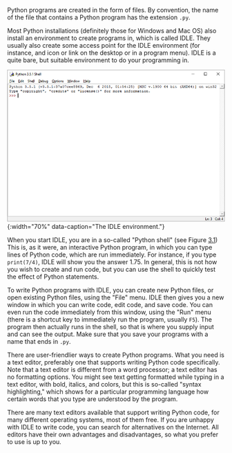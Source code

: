 Python programs are created in the form of files. By convention, the
name of the file that contains a Python program has the extension `.py`.

Most Python installations (definitely those for Windows and Mac OS) also
install an environment to create programs in, which is called IDLE. They
usually also create some access point for the IDLE environment (for
instance, and icon or link on the desktop or in a program menu). IDLE is
a quite bare, but suitable environment to do your programming in.

![IDLE](media/IDLE.png "IDLE"){:width="70%" data-caption="The IDLE environment."}


When you start IDLE, you are in a so-called "Python shell" (see Figure
<a href="#f:IDLE" data-reference-type="ref" data-reference="f:IDLE">3.1</a>)
This is, as it were, an interactive Python program, in which you can
type lines of Python code, which are run immediately. For instance, if
you type `print(7/4)`, IDLE will show you the answer $1.75$. In general,
this is not how you wish to create and run code, but you can use the
shell to quickly test the effect of Python statements.

To write Python programs with IDLE, you can create new Python files, or
open existing Python files, using the "File" menu. IDLE then gives you a
new window in which you can write code, edit code, and save code. You
can even run the code immediately from this window, using the "Run" menu
(there is a shortcut key to immediately run the program, usually `F5`).
The program then actually runs in the shell, so that is where you supply
input and can see the output. Make sure that you save your programs with
a name that ends in `.py`.

There are user-friendlier ways to create Python programs. What you need
is a text editor, preferably one that supports writing Python code
specifically. Note that a text editor is different from a word
processor; a text editor has no formatting options. You might see text
getting formatted while typing in a text editor, with bold, italics, and
colors, but this is so-called "syntax highlighting," which shows for a
particular programming language how certain words that you type are
understood by the program.

There are many text editors available that support writing Python code,
for many different operating systems, most of them free. If you are
unhappy with IDLE to write code, you can search for alternatives on the
Internet. All editors have their own advantages and disadvantages, so
what you prefer to use is up to you.
